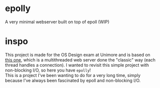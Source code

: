 # epolly
A very minimal webserver built on top of epoll (WIP)

# inspo
This project is made for the OS Design exam at Unimore and is based on [this one](http://www.0x04.net/doc/posix/Multi-Threaded%20Programming%20with%20POSIX%20Threads%20-%20Linux%20Systems%20Programming.pdf#%5B%7B%22num%22%3A132%2C%22gen%22%3A0%7D%2C%7B%22name%22%3A%22XYZ%22%7D%2C0%2C792%2Cnull%5D), which is  a multithreaded web server done the "classic" way (each thread handles a connection). I wanted to revisit this simple project with non-blocking I/O, so here you have `epolly`!<br>
This is a project I've been wanting to do for a very long time, simply because I've always been fascinated by epoll and non-blocking I/O.<br>
